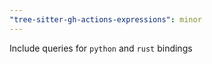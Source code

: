 ```yaml
---
"tree-sitter-gh-actions-expressions": minor
---
```


Include queries for `python` and `rust` bindings
